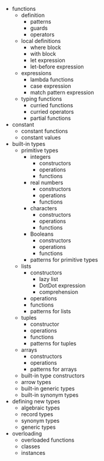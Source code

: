- functions
	- definition
		- patterns
		- guards
		- operators
	- local definitions
		- where block
		- with block
		- let expression
		- let-before expression
	- expressions
		- lambda functions
		- case expression
		- match pattern expression
	- typing functions
		- curried functions
		- curried operators
		- partial functions
- constant
	- constant functions
	- constant values
- built-in types
	- primitive types
		- integers
			- constructors
			- operations
			- functions
		- real numbers
			- constructors
			- operations
			- functions
		- characters
			- constructors
			- operations
			- functions
		- Booleans
			- constructors
			- operations
			- functions
		- patterns for primitive types
	- lists
		- constructors
			- lazy list
			- DotDot expression
			- comprehension
		- operations
		- functions
		- patterns for lists
	- tuples
		- constructor
		- operations
		- functions
		- patterns for tuples
	- arrays
		- constructors
		- operations
		- patterns for arrays
	- built-in type constructors
	- arrow types
	- built-in generic types
	- built-in synonym types
- defining new types
	- algebraic types
	- record types
	- synonym types
	- generic types
- overloading
	- overloaded functions
	- classes
	- instances
